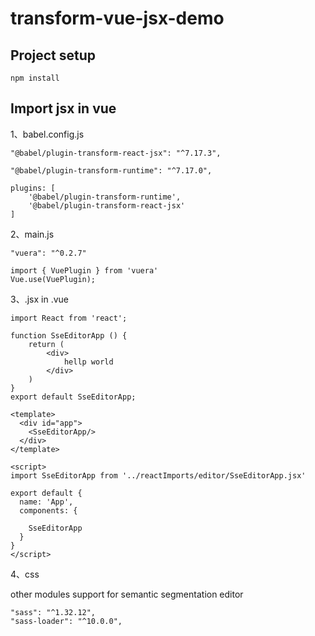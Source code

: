 # transform-vue-jsx-demo

## Project setup

```
npm install
```

## Import jsx in vue

1、babel.config.js

```
"@babel/plugin-transform-react-jsx": "^7.17.3",

"@babel/plugin-transform-runtime": "^7.17.0",
```

```
plugins: [
    '@babel/plugin-transform-runtime',
    '@babel/plugin-transform-react-jsx'
]
```

2、main.js

```
"vuera": "^0.2.7"
```

```
import { VuePlugin } from 'vuera'
Vue.use(VuePlugin);
```

3、.jsx in .vue

```
import React from 'react';

function SseEditorApp () {
    return (
        <div>
            hellp world
        </div>
    )
}
export default SseEditorApp;

```

```
<template>
  <div id="app">
    <SseEditorApp/>
  </div>
</template>

<script>
import SseEditorApp from '../reactImports/editor/SseEditorApp.jsx'

export default {
  name: 'App',
  components: {
  
    SseEditorApp
  }
}
</script>

```

4、css

other modules support for semantic segmentation editor

```
"sass": "^1.32.12",
"sass-loader": "^10.0.0",
```